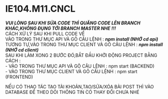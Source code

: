 # IE104.M11.CNCL
***VUI LÒNG SAU KHI SỬA CODE THÌ QUĂNG CODE LÊN BRANCH KHÁC,KHÔNG ĐỤNG TỚI BRANCH MASTER NHE !!!***<br />
CÁCH XỬ LÝ SAU KHI PULL CODE VỀ<br />
VÀO TRONG THƯ MỤC API VÀ GÕ CÂU LỆNH : ***npm install (NHỚ cd api)***<br />
TƯƠNG TỰ,VÀO TRONG THƯ MỤC CLIENT VÀ GÕ CÂU LỆNH : ***npm install (NHỚ cd client)***<br />
SAU KHI LÀM XONG 2 BƯỚC ĐÓ,BẮT ĐẦU KHỞI ĐỘNG PROJECT BẰNG CÁCH :<br />
    -  VÀO TRONG THƯ MỤC API VÀ GÕ CÂU LỆNH : npm start (BACKEND)<br />
    -  VÀO TRONG THƯ MỤC CLIENT VÀ GÕ CÂU LỆNH : npm start (FRONTEND)
    
NẾU CÓ THAO TÁC TẠO TÀI KHOẢN,TẠO/SỬA/XÓA BÀI POST THÌ VÀO DATABASE ĐỂ THEO DÕI THÔNG TIN CÓ THAY ĐỔI CHƯA NHÉ
